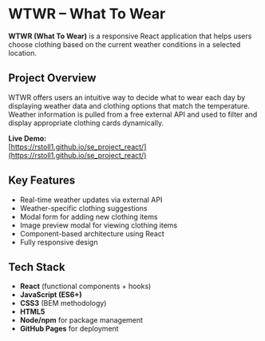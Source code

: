 # WTWR – What To Wear

**WTWR (What To Wear)** is a responsive React application that helps users choose clothing based on the current weather conditions in a selected location.

## Project Overview

WTWR offers users an intuitive way to decide what to wear each day by displaying weather data and clothing options that match the temperature. Weather information is pulled from a free external API and used to filter and display appropriate clothing cards dynamically.

**Live Demo:**  
[https://rstoll1.github.io/se_project_react/](https://rstoll1.github.io/se_project_react/)

## Key Features

- Real-time weather updates via external API
- Weather-specific clothing suggestions
- Modal form for adding new clothing items
- Image preview modal for viewing clothing items
- Component-based architecture using React
- Fully responsive design

## Tech Stack

- **React** (functional components + hooks)
- **JavaScript (ES6+)**
- **CSS3** (BEM methodology)
- **HTML5**
- **Node/npm** for package management
- **GitHub Pages** for deployment
